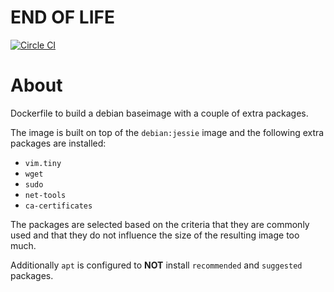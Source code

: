 # END OF LIFE

[![Circle CI](https://circleci.com/gh/sameersbn/docker-debian.svg?style=svg)](https://circleci.com/gh/sameersbn/docker-debian)

# About

Dockerfile to build a debian baseimage with a couple of extra packages.

The image is built on top of the `debian:jessie` image and the following extra packages are installed:

- `vim.tiny`
- `wget`
- `sudo`
- `net-tools`
- `ca-certificates`

The packages are selected based on the criteria that they are commonly used and that they do not influence the size of the resulting image too much.

Additionally `apt` is configured to **NOT** install `recommended` and `suggested` packages.
